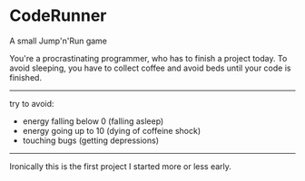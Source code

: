 CodeRunner
==========

A small Jump'n'Run game

You're a procrastinating programmer, who has to finish a project today.
To avoid sleeping, you have to collect coffee and avoid beds until your code
is finished.

----------

try to avoid:
- energy falling below 0 (falling asleep)
- energy going up to 10 (dying of coffeine shock)
- touching bugs (getting depressions)

----------

Ironically this is the first project I started more or less early.